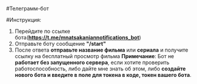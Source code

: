 #Телеграмм-бот 

#Инструкция:
1. Перейдите по ссылке бота(**https://t.me/mnatsakaniannotifications_bot**)
2. Отправьте боту сообщение **"/start"**
3. После ответа **отправьте название фильма** или **сериала** и получите ссылку на бесплатный просмотр фильма
**Примечание**: Бот не **работает без запущенного сервера**, если хотите проверить работоспособность, либо дайте мне знать об этом, либо **создайте нового бота и введите в поле для токена в коде, токен вашего бота**.
 
